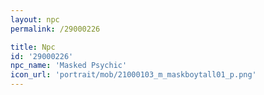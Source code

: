 ```yaml
---
layout: npc
permalink: /29000226

title: Npc
id: '29000226'
npc_name: 'Masked Psychic'
icon_url: 'portrait/mob/21000103_m_maskboytall01_p.png'
---
```

